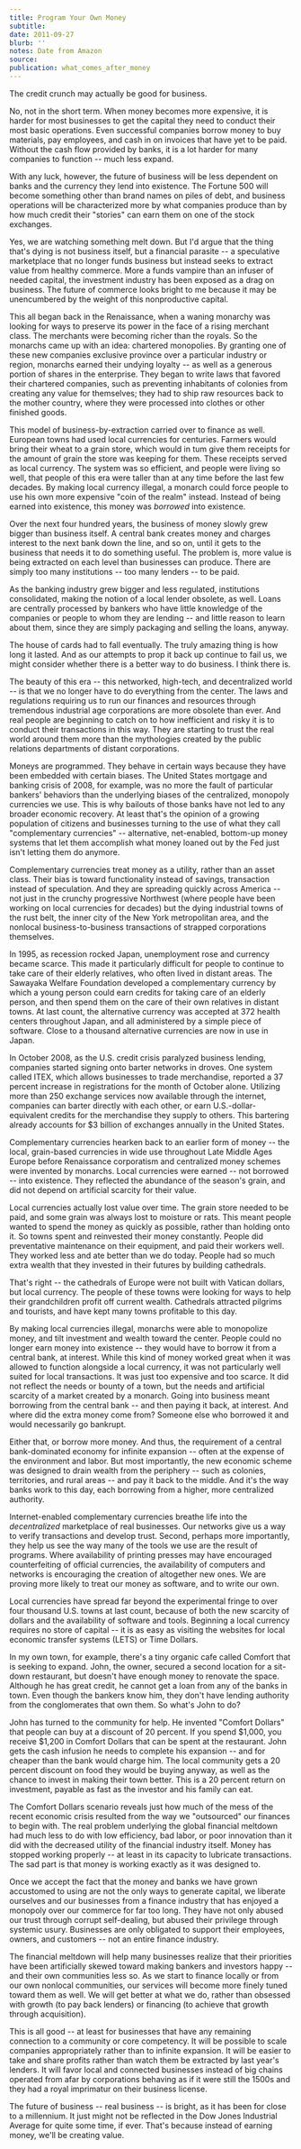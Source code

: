 ```yaml
---
title: Program Your Own Money
subtitle:
date: 2011-09-27
blurb: ''
notes: Date from Amazon
source:
publication: what_comes_after_money
---
```


The credit crunch may actually be good for business.

No, not in the short term. When money becomes more expensive, it is harder for most businesses to get the capital they need to conduct their most basic operations. Even successful companies borrow money to buy materials, pay employees, and cash in on invoices that have yet to be paid. Without the cash flow provided by banks, it is a lot harder for many companies to function -- much less expand.

With any luck, however, the future of business will be less dependent on banks and the currency they lend into existence. The Fortune 500 will become something other than brand names on piles of debt, and business operations will be characterized more by what companies produce than by how much credit their "stories" can earn them on one of the stock exchanges.

Yes, we are watching something melt down. But I'd argue that the thing that's dying is not business itself, but a financial parasite -- a speculative marketplace that no longer funds business but instead seeks to extract value from healthy commerce. More a funds vampire than an infuser of needed capital, the investment industry has been exposed as a drag on business. The future of commerce looks bright to me because it may be unencumbered by the weight of this nonproductive capital.

This all began back in the Renaissance, when a waning monarchy was looking for ways to preserve its power in the face of a rising merchant class. The merchants were becoming richer than the royals. So the monarchs came up with an idea: chartered monopolies. By granting one of these new companies exclusive province over a particular industry or region, monarchs earned their undying loyalty -- as well as a generous portion of shares in the enterprise. They began to write laws that favored their chartered companies, such as preventing inhabitants of colonies from creating any value for themselves; they had to ship raw resources back to the mother country, where they were processed into clothes or other finished goods.

This model of business-by-extraction carried over to finance as well. European towns had used local currencies for centuries. Farmers would bring their wheat to a grain store, which would in tum give them receipts for the amount of grain the store was keeping for them. These receipts served as local currency. The system was so efficient, and people were living so well, that people of this era were taller than at any time before the last few decades. By making local currency illegal, a monarch could force people to use his own more expensive "coin of the realm" instead. Instead of being earned into existence, this money was _borrowed_ into existence.

Over the next four hundred years, the business of money slowly grew bigger than business itself. A central bank creates money and charges interest to the next bank down the line, and so on, until it gets to the business that needs it to do something useful. The problem is, more value is being extracted on each level than businesses can produce. There are simply too many institutions -- too many lenders -- to be paid.

As the banking industry grew bigger and less regulated, institutions consolidated, making the notion of a local lender obsolete, as well. Loans are centrally processed by bankers who have little knowledge of the companies or people to whom they are lending -- and little reason to learn about them, since they are simply packaging and selling the loans, anyway.

The house of cards had to fall eventually. The truly amazing thing is how long it lasted. And as our attempts to prop it back up continue to fail us, we might consider whether there is a better way to do business. I think there is.

The beauty of this era -- this networked, high-tech, and decentralized world -- is that we no longer have to do everything from the center. The laws and regulations requiring us to run our finances and resources through tremendous industrial age corporations are more obsolete than ever. And real people are beginning to catch on to how inefficient and risky it is to conduct their transactions in this way. They are starting to trust the real world around them more than the mythologies created by the public relations departments of distant corporations.

Moneys are programmed. They behave in certain ways because they have been embedded with certain biases. The United States mortgage and banking crisis of 2008, for example, was no more the fault of particular bankers' behaviors than the underlying biases of the centralized, monopoly currencies we use. This is why bailouts of those banks have not led to any broader economic recovery. At least that's the opinion of a growing population of citizens and businesses turning to the use of what they call "complementary currencies" -- alternative, net-enabled, bottom-up money systems that let them accomplish what money loaned out by the Fed just isn't letting them do anymore.

Complementary currencies treat money as a utility, rather than an asset class. Their bias is toward functionality instead of savings, transaction instead of speculation. And they are spreading quickly across America -- not just in the crunchy progressive Northwest (where people have been working on local currencies for decades) but the dying industrial towns of the rust belt, the inner city of the New York metropolitan area, and the nonlocal business-to-business transactions of strapped corporations themselves.

In 1995, as recession rocked Japan, unemployment rose and currency became scarce. This made it particularly difficult for people to continue to take care of their elderly relatives, who often lived in distant areas. The Sawayaka Welfare Foundation developed a complementary currency by which a young person could earn credits for taking care of an elderly person, and then spend them on the care of their own relatives in distant towns. At last count, the alternative currency was accepted at 372 health centers throughout Japan, and all administered by a simple piece of software. Close to a thousand alternative currencies are now in use in Japan.

In October 2008, as the U.S. credit crisis paralyzed business lending, companies started signing onto barter networks in droves. One system called ITEX, which allows businesses to trade merchandise, reported a 37 percent increase in registrations for the month of October alone. Utilizing more than 250 exchange services now available through the internet, companies can barter directly with each other, or earn U.S.-dollar-equivalent credits for the merchandise they supply to others. This bartering already accounts for $3 billion of exchanges annually in the United States.

Complementary currencies hearken back to an earlier form of money -- the local, grain-based currencies in wide use throughout Late Middle Ages Europe before Renaissance corporatism and centralized money schemes were invented by monarchs. Local currencies were earned -- not borrowed -- into existence. They reflected the abundance of the season's grain, and did not depend on artificial scarcity for their value.

Local currencies actually lost value over time. The grain store needed to be paid, and some grain was always lost to moisture or rats. This meant people wanted to spend the money as quickly as possible, rather than holding onto it. So towns spent and reinvested their money constantly. People did preventative maintenance on their equipment, and paid their workers well. They worked less and ate better than we do today. People had so much extra wealth that they invested in their futures by building cathedrals.

That's right -- the cathedrals of Europe were not built with Vatican dollars, but local currency. The people of these towns were looking for ways to help their grandchildren profit off current wealth. Cathedrals attracted pilgrims and tourists, and have kept many towns profitable to this day.

By making local currencies illegal, monarchs were able to monopolize money, and tilt investment and wealth toward the center. People could no longer earn money into existence -- they would have to borrow it from a central bank, at interest. While this kind of money worked great when it was allowed to function alongside a local currency, it was not particularly well suited for local transactions. It was just too expensive and too scarce. It did not reflect the needs or bounty of a town, but the needs and artificial scarcity of a market created by a monarch. Going into business meant borrowing from the central bank -- and then paying it back, at interest. And where did the extra money come from? Someone else who borrowed it and would necessarily go bankrupt.

Either that, or borrow more money. And thus, the requirement of a central bank-dominated economy for infinite expansion -- often at the expense of the environment and labor. But most importantly, the new economic scheme was designed to drain wealth from the periphery -- such as colonies, territories, and rural areas -- and pay it back to the middle. And it's the way banks work to this day, each borrowing from a higher, more centralized authority.

Internet-enabled complementary currencies breathe life into the _decentralized_ marketplace of real businesses. Our networks give us a way to verify transactions and develop trust. Second, perhaps more importantly, they help us see the way many of the tools we use are the result of programs. Where availability of printing presses may have encouraged counterfeiting of official currencies, the availability of computers and networks is encouraging the creation of altogether new ones. We are proving more likely to treat our money as software, and to write our own.

Local currencies have spread far beyond the experimental fringe to over four thousand U.S. towns at last count, because of both the new scarcity of dollars and the availability of software and tools. Beginning a local currency requires no store of capital -- it is as easy as visiting the websites for local economic transfer systems (LETS) or Time Dollars.

In my own town, for example, there's a tiny organic cafe called Comfort that is seeking to expand. John, the owner, secured a second location for a sit-down restaurant, but doesn't have enough money to renovate the space. Although he has great credit, he cannot get a loan from any of the banks in town. Even though the bankers know him, they don't have lending authority from the conglomerates that own them. So what's John to do?

John has turned to the community for help. He invented "Comfort Dollars" that people can buy at a discount of 20 percent. If you spend $1,000, you receive $1,200 in Comfort Dollars that can be spent at the restaurant. John gets the cash infusion he needs to complete his expansion -- and for cheaper than the bank would charge him. The local community gets a 20 percent discount on food they would be buying anyway, as well as the chance to invest in making their town better. This is a 20 percent return on investment, payable as fast as the investor and his family can eat.

The Comfort Dollars scenario reveals just how much of the mess of the recent economic crisis resulted from the way we "outsourced" our finances to begin with. The real problem underlying the global financial meltdown had much less to do with low efficiency, bad labor, or poor innovation than it did with the decreased utility of the financial industry itself. Money has stopped working properly -- at least in its capacity to lubricate transactions. The sad part is that money is working exactly as it was designed to.

Once we accept the fact that the money and banks we have grown accustomed to using are not the only ways to generate capital, we liberate ourselves and our businesses from a finance industry that has enjoyed a monopoly over our commerce for far too long. They have not only abused our trust through corrupt self-dealing, but abused their privilege through systemic usury. Businesses are only obligated to support their employees, owners, and customers -- not an entire finance industry.

The financial meltdown will help many businesses realize that their priorities have been artificially skewed toward making bankers and investors happy -- and their own communities less so. As we start to finance locally or from our own nonlocal communities, our services will become more finely tuned toward them as well. We will get better at what we do, rather than obsessed with growth (to pay back lenders) or financing (to achieve that growth through acquisition).

This is all good -- at least for businesses that have any remaining connection to a community or core competency. It will be possible to scale companies appropriately rather than to infinite expansion. It will be easier to take and share profits rather than watch them be extracted by last year's lenders. It will favor local and connected businesses instead of big chains operated from afar by corporations behaving as if it were still the 1500s and they had a royal imprimatur on their business license.

The future of business -- real business -- is bright, as it has been for close to a millennium. It just might not be reflected in the Dow Jones Industrial Average for quite some time, if ever. That's because instead of earning money, we'll be creating value.

